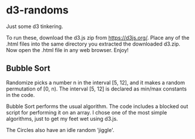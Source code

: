 # d3-randoms
Just some d3 tinkering.

To run these, download the d3.js zip from https://d3js.org/. 
Place any of the .html files into the same directory you extracted the downloaded d3.zip. 
Now open the .html file in any web browser.
Enjoy!

## Bubble Sort
Randomize picks a number n in the interval [5, 12], and it makes a random permutation of [0, n). The interval [5, 12] is declared as min/max constants in the code.

Bubble Sort performs the usual algorithm. The code includes a blocked out script for performing it on an array.
I chose one of the most simple algorithms, just to get my feet wet using d3.js.

The Circles also have an idle random 'jiggle'.

